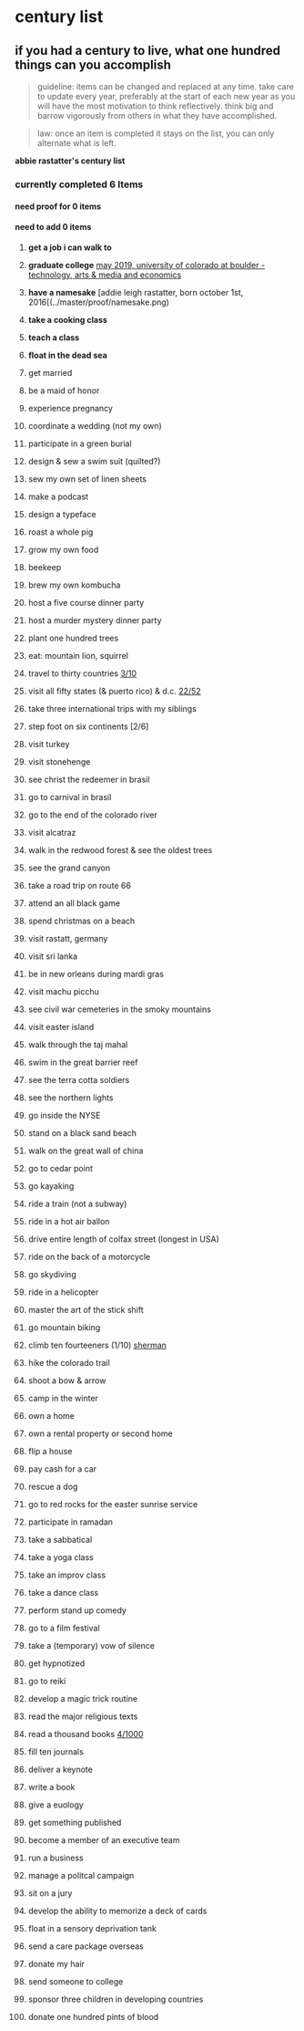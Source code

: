 # century list
## if you had a century to live, what one hundred things can you accomplish

> guideline: items can be changed and replaced at any time. take care to update every year, preferably at the start of each new year as you will have the most motivation to think reflectively. think big and barrow vigorously from others in what they have accomplished.

>law: once an item is completed it stays on the list, you can only alternate what is left.  

**abbie rastatter's century list**

### currently completed **6** Items
#### need proof for **0** items
#### need to add **0** items


1. **get a job i can walk to**

2. **graduate college** [may 2019, university of colorado at boulder - technology, arts & media and economics](../master/proof/college.png)
 
3. **have a namesake** [addie leigh rastatter, born october 1st, 2016[(../master/proof/namesake.png)

4. **take a cooking class**

5. **teach a class**

6. **float in the dead sea**

7. get married

8. be a maid of honor

9. experience pregnancy

10. coordinate a wedding (not my own)

11. participate in a green burial

12. design & sew a swim suit (quilted?)

13. sew my own set of linen sheets

14. make a podcast

15. design a typeface

16. roast a whole pig

17. grow my own food

18. beekeep 

19. brew my own kombucha

20. host a five course dinner party

21. host a murder mystery dinner party

22. plant one hundred trees  

23. eat: mountain lion, squirrel 

24. travel to thirty countries [3/10](../master/countries.md)

25. visit all fifty states (& puerto rico) & d.c. [22/52](../master/states.md)

26. take three international trips with my siblings

27. step foot on six continents [2/6]

28. visit turkey 

29. visit stonehenge

30. see christ the redeemer in brasil

31. go to carnival in brasil 

32. go to the end of the colorado river

33. visit alcatraz 

34. walk in the redwood forest & see the oldest trees

35. see the grand canyon

36. take a road trip on route 66

37. attend an all black game

38. spend christmas on a beach

39. visit rastatt, germany

40. visit sri lanka

41. be in new orleans during mardi gras

42. visit machu picchu

43. see civil war cemeteries in the smoky mountains

44. visit easter island 

45. walk through the taj mahal 

46. swim in the great barrier reef  

47. see the terra cotta soldiers 

48. see the northern lights

49. go inside the NYSE

50. stand on a black sand beach 

51. walk on the great wall of china 

52. go to cedar point

53. go kayaking

54. ride a train (not a subway)

55. ride in a hot air ballon  

56. drive entire length of colfax street (longest in USA)

57. ride on the back of a motorcycle

58. go skydiving  

59. ride in a helicopter

60. master the art of the stick shift

61. go mountain biking

62. climb ten fourteeners (1/10) [sherman](../master/proof/sherman.png)

63. hike the colorado trail 

64. shoot a bow & arrow

65. camp in the winter

66. own a home 

67. own a rental property or second home

68. flip a house

69. pay cash for a car 

70. rescue a dog 

71. go to red rocks for the easter sunrise service

72. participate in ramadan

73. take a sabbatical

74. take a yoga class

75. take an improv class

76. take a dance class

77. perform stand up comedy  

78. go to a film festival 

79. take a (temporary) vow of silence

80. get hypnotized 

81. go to reiki

82. develop a magic trick routine 

83. read the major religious texts

84. read a thousand books [4/1000](../master/books.md)

85. fill ten journals

86. deliver a keynote 

87. write a book

88. give a euology

89. get something published  

90. become a member of an executive team

91. run a business

92. manage a politcal campaign

93. sit on a jury  

94. develop the ability to memorize a deck of cards

95. float in a sensory deprivation tank

96. send a care package overseas

97. donate my hair

98. send someone to college

99. sponsor three children in developing countries

100. donate one hundred pints of blood
